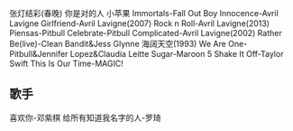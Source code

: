 张灯结彩(春晚)
你是对的人
小苹果
Immortals-Fall Out Boy
Innocence-Avril Lavigne
Girlfriend-Avril Lavigne(2007)
Rock n Roll-Avril Lavigne(2013)
Piensas-Pitbull
Celebrate-Pitbull
Complicated-Avril Lavigne(2002)
Rather Be(live)-Clean Bandit&Jess Glynne
海阔天空(1993)
We Are One-Pitbull&Jennifer Lopez&Claudia Leitte
Sugar-Maroon 5
Shake It Off-Taylor Swift
This Is Our Time-MAGIC!
## 歌手
喜欢你-邓紫棋
给所有知道我名字的人-罗琦